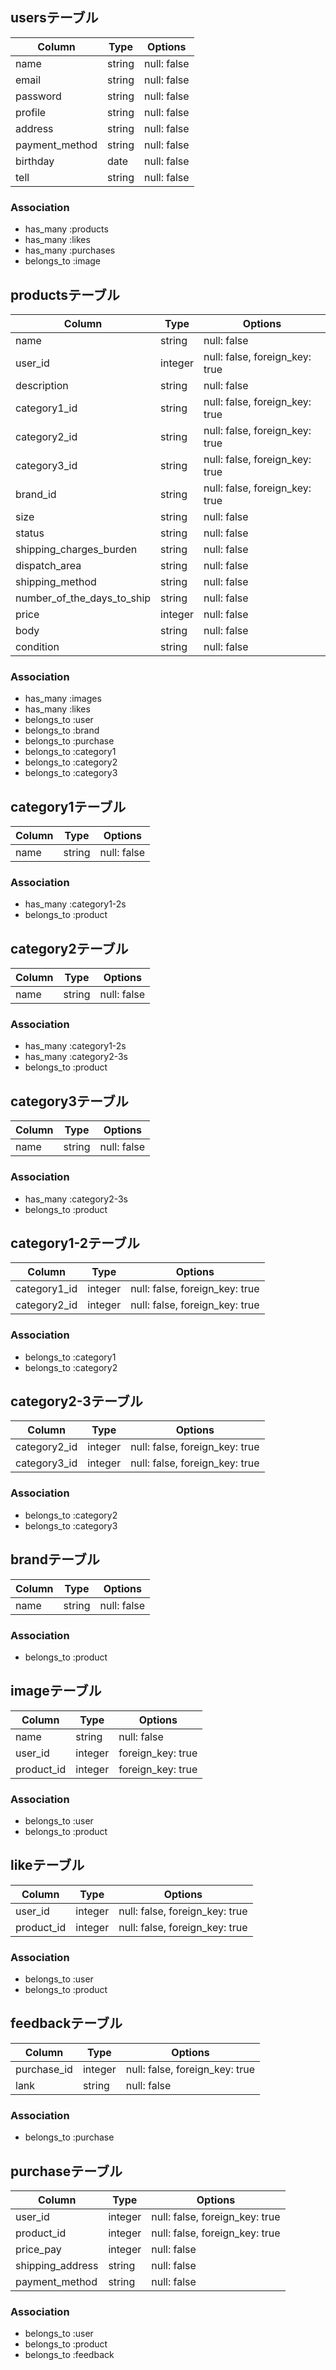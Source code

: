 ## usersテーブル

|Column|Type|Options|
|------|----|-------|
|name|string|null: false|
|email|string|null: false|
|password|string|null: false|
|profile|string|null: false|
|address|string|null: false|
|payment_method|string|null: false|
|birthday|date|null: false|
|tell|string|null: false|

### Association
- has_many :products
- has_many :likes
- has_many :purchases
- belongs_to :image

## productsテーブル

|Column|Type|Options|
|------|----|-------|
|name|string|null: false|
|user_id|integer|null: false, foreign_key: true|
|description|string|null: false|
|category1_id|string|null: false, foreign_key: true|
|category2_id|string|null: false, foreign_key: true|
|category3_id|string|null: false, foreign_key: true|
|brand_id|string|null: false, foreign_key: true|
|size|string|null: false|
|status|string|null: false|
|shipping_charges_burden|string|null: false|
|dispatch_area|string|null: false|
|shipping_method|string|null: false|
|number_of_the_days_to_ship|string|null: false|
|price|integer|null: false|
|body|string|null: false|
|condition|string|null: false|

### Association
- has_many :images
- has_many :likes
- belongs_to :user
- belongs_to :brand
- belongs_to :purchase
- belongs_to :category1
- belongs_to :category2
- belongs_to :category3

## category1テーブル

|Column|Type|Options|
|------|----|-------|
|name|string|null: false|

### Association
- has_many :category1-2s
- belongs_to :product

## category2テーブル

|Column|Type|Options|
|------|----|-------|
|name|string|null: false|

### Association
- has_many :category1-2s
- has_many :category2-3s
- belongs_to :product

## category3テーブル

|Column|Type|Options|
|------|----|-------|
|name|string|null: false|

### Association
- has_many :category2-3s
- belongs_to :product

## category1-2テーブル

|Column|Type|Options|
|------|----|-------|
|category1_id|integer|null: false, foreign_key: true|
|category2_id|integer|null: false, foreign_key: true|

### Association
- belongs_to :category1
- belongs_to :category2

## category2-3テーブル

|Column|Type|Options|
|------|----|-------|
|category2_id|integer|null: false, foreign_key: true|
|category3_id|integer|null: false, foreign_key: true|

### Association
- belongs_to :category2
- belongs_to :category3

## brandテーブル

|Column|Type|Options|
|------|----|-------|
|name|string|null: false|

### Association
- belongs_to :product

## imageテーブル

|Column|Type|Options|
|------|----|-------|
|name|string|null: false|
|user_id|integer|foreign_key: true|
|product_id|integer|foreign_key: true|

### Association
- belongs_to :user
- belongs_to :product

## likeテーブル

|Column|Type|Options|
|------|----|-------|
|user_id|integer|null: false, foreign_key: true|
|product_id|integer|null: false, foreign_key: true|

### Association
- belongs_to :user
- belongs_to :product

## feedbackテーブル

|Column|Type|Options|
|------|----|-------|
|purchase_id|integer|null: false, foreign_key: true|
|lank|string|null: false|

### Association
- belongs_to :purchase

## purchaseテーブル

|Column|Type|Options|
|------|----|-------|
|user_id|integer|null: false, foreign_key: true|
|product_id|integer|null: false, foreign_key: true|
|price_pay|integer|null: false|
|shipping_address|string|null: false|
|payment_method|string|null: false|

### Association
- belongs_to :user
- belongs_to :product
- belongs_to :feedback

